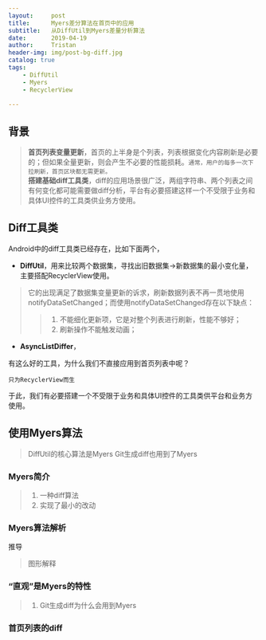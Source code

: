 ```yaml
---
layout:     post
title:      Myers差分算法在首页中的应用
subtitle:   从DiffUtil到Myers差量分析算法
date:       2019-04-19
author:     Tristan
header-img: img/post-bg-diff.jpg
catalog: true
tags:
    - DiffUtil
    - Myers
    - RecyclerView
    
---
```


## 背景
> **首页列表变量更新**，首页的上半身是个列表，列表根据变化内容刷新是必要的；但如果全量更新，则会产生不必要的性能损耗。`通常，用户的每多一次下拉刷新，首页区块都无需更新。`<br/>
> **搭建基础diff工具类**，diff的应用场景很广泛，两组字符串、两个列表之间有何变化都可能需要做diff分析，平台有必要搭建这样一个不受限于业务和具体UI控件的工具类供业务方使用。

## Diff工具类
Android中的diff工具类已经存在，比如下面两个，
- **DiffUtil**，用来比较两个数据集，寻找出旧数据集->新数据集的最小变化量，主要搭配RecyclerView使用。<br/>
> 它的出现满足了数据集变量更新的诉求，刷新数据列表不再一贯地使用notifyDataSetChanged；而使用notifyDataSetChanged存在以下缺点：<br/>
>> 1. 不能细化更新项，它是对整个列表进行刷新，性能不够好；<br/>
>> 2. 刷新操作不能触发动画；<br/>
- **AsyncListDiffer**，

有这么好的工具，为什么我们不直接应用到首页列表中呢？

    只为RecyclerView而生

于此，我们有必要搭建一个不受限于业务和具体UI控件的工具类供平台和业务方使用。

## 使用Myers算法
> DiffUtil的核心算法是Myers
> Git生成diff也用到了Myers

### Myers简介
> 1. 一种diff算法
> 2. 实现了最小的改动

### Myers算法解析
推导
> 图形解释

### “直观”是Myers的特性
> 1. Git生成diff为什么会用到Myers
### 首页列表的diff

